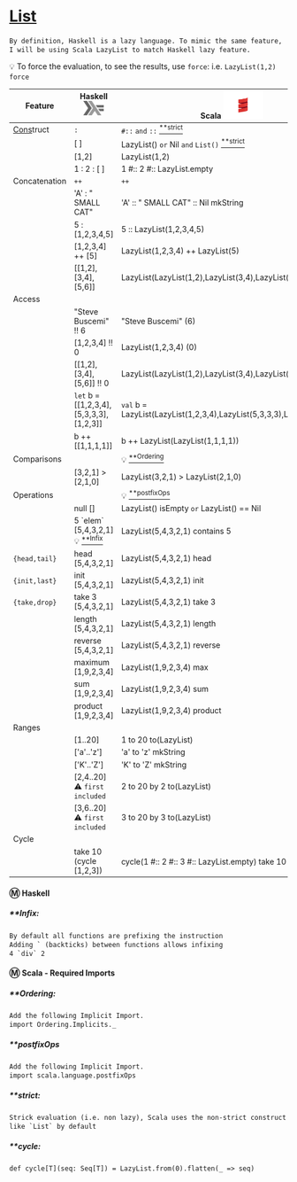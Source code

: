 
# [List](https://en.wikipedia.org/wiki/List_(abstract_data_type))

```
By definition, Haskell is a lazy language. To mimic the same feature, I will be using Scala LazyList to match Haskell lazy feature.
```

:bulb: To force the evaluation, to see the results, use `force`: i.e. `LazyList(1,2) force`


| Feature         | Haskell <sup><img src="../images/602px-Haskell-Logo.svg.png" width=37 height=26><img></sup> | Scala <img src="../images/Scala_logo.png" width=72px height=50px><img> |
|-----------------|-----------------------------------------|--------------------------------------------------------|
|  [Cons]()truct  | `:`                                     | `#::` `and` `::` [<sup>**strict</sup>](#strict)           |
|                 | [ ]                                     | LazyList() `or` Nil  `and` `List()` [<sup>**strict</sup>](#strict)|
|                 | [1,2]                                   | LazyList(1,2)                                          |
|                 | 1 : 2 : [ ]                             | 1 #:: 2 #:: LazyList.empty                             |
| Concatenation   |  `++`                                   | `++`                                                   |
|                 | 'A' : " SMALL CAT"                      | 'A' :: " SMALL CAT" :: Nil  mkString                   |
|                 | 5 : [1,2,3,4,5]                         | 5 :: LazyList(1,2,3,4,5)                               |
|                 | [1,2,3,4] ++ [5]                        | LazyList(1,2,3,4) ++ LazyList(5)                       |
|                 | [[1,2],[3,4],[5,6]]                     | LazyList(LazyList(1,2),LazyList(3,4),LazyList(5,6))    |
| Access          |                                         |                                                        |
|                 | "Steve Buscemi" !! 6                    | "Steve Buscemi" (6)                                    |
|                 | [1,2,3,4] !! 0                          | LazyList(1,2,3,4) (0)                                  |
|                 | [[1,2],[3,4],[5,6]] !! 0                | LazyList(LazyList(1,2),LazyList(3,4),LazyList(5,6))(0) |
|                 | `let` b = [[1,2,3,4],[5,3,3,3],[1,2,3]] | `val` b = LazyList(LazyList(1,2,3,4),LazyList(5,3,3,3),LazyList(1,2,3)) |
|                 | b ++ [[1,1,1,1]]                        | b ++ LazyList(LazyList(1,1,1,1))                              |
| Comparisons     |                                         | :bulb: [<sup>**Ordering</sup>](#Ordering)             | 
|                 | [3,2,1] > [2,1,0]                       | LazyList(3,2,1) > LazyList(2,1,0)                             |
| Operations      |                                         | :bulb: [<sup>**postfixOps</sup>](#postfixOps)         |
|                 | null []                                 | LazyList() isEmpty `or` LazyList() == Nil                     |
|                 | 5 \`elem\` [5,4,3,2,1] :bulb: [<sup>**Infix</sup>](#Infix) | LazyList(5,4,3,2,1) contains 5         |
| `{head,tail}`   | head [5,4,3,2,1]                        | LazyList(5,4,3,2,1) head                                  |
| `{init,last}`   | init [5,4,3,2,1]                        | LazyList(5,4,3,2,1) init                                  |
| `{take,drop}`   | take 3 [5,4,3,2,1]                      | LazyList(5,4,3,2,1) take 3                                |
|                 | length [5,4,3,2,1]                      | LazyList(5,4,3,2,1) length                                |
|                 | reverse [5,4,3,2,1]                     | LazyList(5,4,3,2,1) reverse                               |
|                 | maximum [1,9,2,3,4]                     | LazyList(1,9,2,3,4) max                                   |
|                 | sum [1,9,2,3,4]                         | LazyList(1,9,2,3,4) sum                                   |
|                 | product [1,9,2,3,4]                     | LazyList(1,9,2,3,4) product                               |
| Ranges          |                                         |                                                       |
|                 | [1..20]                                 | 1 to 20 to(LazyList)                                        |
|                 | ['a'..'z']                              | 'a' to 'z' mkString                                   |
|                 | ['K'..'Z']                              | 'K' to 'Z' mkString                                   |
|                 | [2,4..20]  :warning: `first included`   | 2 to 20 by 2 to(LazyList)                                   |
|                 | [3,6..20]  :warning: `first included`   | 3 to 20 by 3 to(LazyList)                                   |
| Cycle           |                                         |                                                       |
|                 | take 10 (cycle [1,2,3])                 | cycle(1 #:: 2 #:: 3 #:: LazyList.empty) take 10 [<sup>**cycle</sup>](#cycle) |


#### :m: Haskell 

##### **Infix: 
    By default all functions are prefixing the instruction
    Adding ` (backticks) between functions allows infixing
    4 `div` 2

#### :m: Scala - Required Imports

##### **Ordering: 
    Add the following Implicit Import.
    import Ordering.Implicits._
    
##### **postfixOps
    Add the following Implicit Import.
    import scala.language.postfixOps

##### **strict: 
    Strick evaluation (i.e. non lazy), Scala uses the non-strict construct like `List` by default
    
##### **cycle: 
    def cycle[T](seq: Seq[T]) = LazyList.from(0).flatten(_ => seq)
